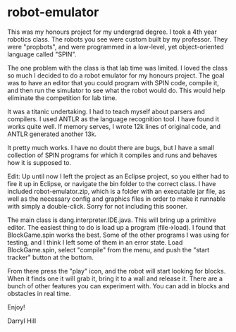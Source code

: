 # robot-emulator

This was my honours project for my undergrad degree. I took a 4th year robotics class. The robots you see were custom built
by my professor. They were "propbots", and were programmed in a low-level, yet object-oriented language called "SPIN".

The one problem with the class is that lab time was limited. I loved the class so much I decided to do a robot emulator for 
my honours project. The goal was to have an editor that you could program with SPIN code, compile it, and then run the simulator 
to see what the robot would do. This would help eliminate the competition for lab time. 

It was a titanic undertaking. I had to teach myself about parsers and compilers. I used ANTLR as the language recognition tool. 
I have found it works quite well. If memory serves, I wrote 12k lines of original code, and ANTLR generated another 13k. 

It pretty much works. I have no doubt there are bugs, but I have a small collection of SPIN programs for which it compiles and
runs and behaves how it is supposed to. 

Edit: Up until now I left the project as an Eclipse project, so you either had to fire it up in Eclipse, or navigate the bin folder to the correct class. I have included robot-emulator.zip, which is a folder with an executable jar file, as well as the necessary config and graphics files in order to make it runnable with simply a double-click. Sorry for not including this sooner. 

The main class is dang.interpreter.IDE.java. This will bring up a primitive editor. The easiest thing to do is load up a
program (file->load). I found that BlockGame.spin works the best. Some of the other programs I was using for testing, and I 
think I left some of them in an error state. Load BlockGame.spin, select "compile" from the menu, and push the "start tracker" 
button at the bottom. 

From there press the "play" icon, and the robot will start looking for blocks. When it finds one it will grab it, bring it to
a wall and release it. There are a bunch of other features you can experiment with. You can add in blocks and obstacles in
real time. 

Enjoy!

Darryl Hill

